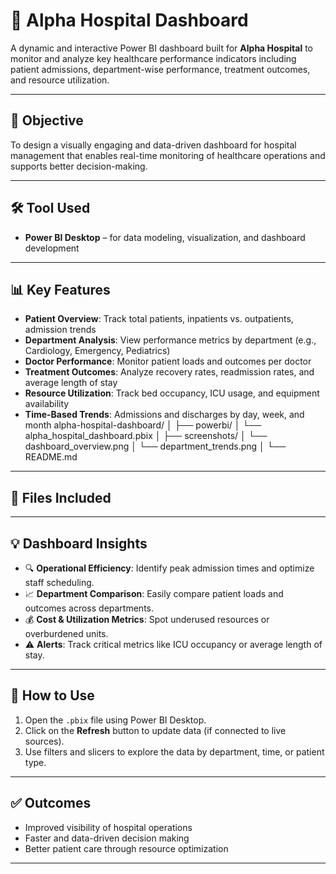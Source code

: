 # 🏥 Alpha Hospital Dashboard

A dynamic and interactive Power BI dashboard built for **Alpha Hospital** to monitor and analyze key healthcare performance indicators including patient admissions, department-wise performance, treatment outcomes, and resource utilization.

---

## 📌 Objective

To design a visually engaging and data-driven dashboard for hospital management that enables real-time monitoring of healthcare operations and supports better decision-making.

---

## 🛠️ Tool Used

- **Power BI Desktop** – for data modeling, visualization, and dashboard development

---

## 📊 Key Features

- **Patient Overview**: Track total patients, inpatients vs. outpatients, admission trends
- **Department Analysis**: View performance metrics by department (e.g., Cardiology, Emergency, Pediatrics)
- **Doctor Performance**: Monitor patient loads and outcomes per doctor
- **Treatment Outcomes**: Analyze recovery rates, readmission rates, and average length of stay
- **Resource Utilization**: Track bed occupancy, ICU usage, and equipment availability
- **Time-Based Trends**: Admissions and discharges by day, week, and month
alpha-hospital-dashboard/
│
├── powerbi/
│ └── alpha_hospital_dashboard.pbix
│
├── screenshots/
│ └── dashboard_overview.png
│ └── department_trends.png
│
└── README.md
---

## 📁 Files Included

---

## 💡 Dashboard Insights

- 🔍 **Operational Efficiency**: Identify peak admission times and optimize staff scheduling.
- 📈 **Department Comparison**: Easily compare patient loads and outcomes across departments.
- 💰 **Cost & Utilization Metrics**: Spot underused resources or overburdened units.
- ⚠️ **Alerts**: Track critical metrics like ICU occupancy or average length of stay.

---

## 🚀 How to Use

1. Open the `.pbix` file using Power BI Desktop.
2. Click on the **Refresh** button to update data (if connected to live sources).
3. Use filters and slicers to explore the data by department, time, or patient type.

---

## ✅ Outcomes

- Improved visibility of hospital operations
- Faster and data-driven decision making
- Better patient care through resource optimization

---




